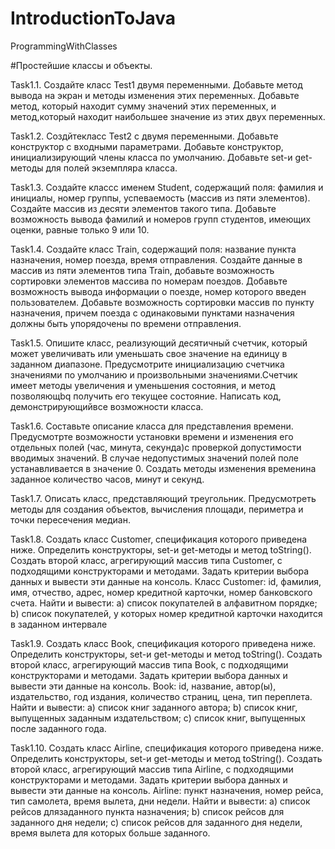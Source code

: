 # IntroductionToJava
ProgrammingWithClasses

#Простейшие классы и объекты.

Task1.1. Создайте класс Test1 двумя переменными. Добавьте метод вывода на экран и методы изменения этих переменных. Добавьте метод, который находит сумму значений этих переменных, и метод,который находит наибольшее значение из этих двух переменных.

Task1.2. Создйтекласс Test2 c двумя переменными. Добавьте конструктор с входными параметрами. Добавьте конструктор, инициализирующий члены класса по умолчанию. Добавьте set-и get-методы для полей экземпляра класса.

Task1.3. Создайте классс именем Student, содержащий поля: фамилия и инициалы, номер группы, успеваемость (массив из пяти элементов). Создайте массив из десяти элементов такого типа. Добавьте возможность вывода фамилий и номеров групп студентов, имеющих оценки, равные только 9 или 10.

Task1.4. Создайте класс Train, содержащий поля: название пункта назначения, номер поезда, время отправления. Создайте данные в массив из пяти элементов типа Train, добавьте возможность сортировки элементов массива по номерам поездов. Добавьте возможность вывода информации о поезде, номер которого введен пользователем. Добавьте возможность сортировки массив по пункту назначения, причем поезда с одинаковыми пунктами назначения должны быть упорядочены по времени отправления.

Task1.5. Опишите класс, реализующий десятичный счетчик, который может увеличивать или уменьшать свое значение на единицу в заданном диапазоне. Предусмотрите инициализацию счетчика значениями по умолчанию и произвольными значениями.Счетчик имеет методы увеличения и уменьшения состояния, и метод позволяющbq получить его текущее состояние. Написать код, демонстрирующийвсе возможности класса.

Task1.6. Составьте описание класса для представления времени. Предусмотрте возможности установки времени и изменения его отдельных полей (час, минута, секунда)с проверкой допустимости вводимых значений. В случае недопустимых значений полей поле устанавливается в значение 0. Создать методы изменения временина заданное количество часов, минут и секунд.

Task1.7. Описать класс, представляющий треугольник. Предусмотреть методы для создания объектов, вычисления площади, периметра и точки пересечения медиан.

Task1.8. Создать класс Customer, спецификация которого приведена ниже. Определить конструкторы, set-и get-методы и метод toString(). Создать второй класс, агрегирующий массив типа Customer, с подходящими конструкторами и методами. Задать критерии выбора данных и вывести эти данные на консоль. Класс Customer: id, фамилия, имя, отчество, адрес, номер кредитной карточки, номер банковского счета. Найти и вывести: a) список покупателей в алфавитном порядке; b) список покупателей, у которых номер кредитной карточки находится в заданном интервале

Task1.9. Создать класс Book, спецификация которого приведена ниже. Определить конструкторы, set-и get-методы и метод toString(). Создать второй класс, агрегирующий массив типа Book, с подходящими конструкторами и методами. Задать критерии выбора данных и вывести эти данные на консоль. Book: id, название, автор(ы), издательство, год издания, количество страниц, цена, тип переплета. Найти и вывести: a) список книг заданного автора; b) список книг, выпущенных заданным издательством; c) список книг, выпущенных после заданного года.

Task1.10. Создать класс Airline, спецификация которого приведена ниже. Определить конструкторы, set-и get-методы и метод toString(). Создать второй класс, агрегирующий массив типа Airline, с подходящими конструкторами и методами. Задать критерии выбора данных и вывести эти данные на консоль. Airline: пункт назначения, номер рейса, тип самолета, время вылета, дни недели. Найти и вывести: a) список рейсов длязаданного пункта назначения; b) список рейсов для заданного дня недели; c) список рейсов для заданного дня недели, время вылета для которых больше заданного.
